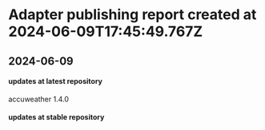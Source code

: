 # Adapter publishing report created at 2024-06-09T17:45:49.767Z

## 2024-06-09
#### updates at latest repository 
accuweather 1.4.0 
#### updates at stable repository 
